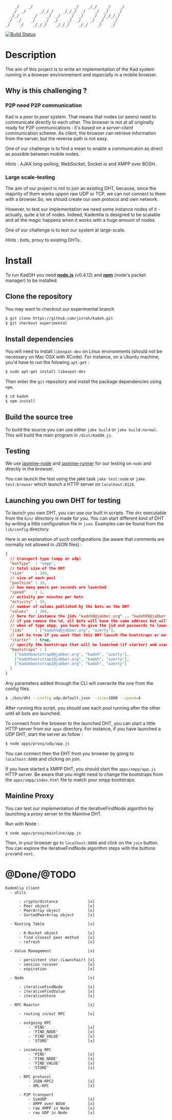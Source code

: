 ```
                                                       
    _/    _/                  _/    _/_/    _/    _/   
   _/  _/      _/_/_/    _/_/_/  _/    _/  _/    _/    
  _/_/      _/    _/  _/    _/  _/    _/  _/_/_/_/     
 _/  _/    _/    _/  _/    _/  _/    _/  _/    _/      
_/    _/    _/_/_/    _/_/_/    _/_/    _/    _/      
```

[![Build Status](https://secure.travis-ci.org/jinroh/kadoh.png?branch=experimental)](https://secure.travis-ci.org/jinroh/kadoh?branch=experimental)

# Description

The aim of this project is to write an implementation of the Kad system running in a browser environnement and especially in a mobile browser.

## Why is this challenging ?

### P2P need P2P communication

Kad is a _peer to peer_ system. That means that nodes (or peers) need to communicate directly to each other. The browser is not at all originally ready for P2P communications : it's based on a _server-client_ communication scheme. As client, the browser can retrieve information from the server, but the reverse path is not easy.

One of our challenge is to find a mean to enable a communicaton as direct as possible between mobile nodes.

_Hints_ : AJAX long-polling, WebSocket, Socket.io and XMPP over BOSH..

### Large scale-testing

The aim of our project is not to join an existing DHT, because, since the majority of them works uppon raw UDP or TCP, we can not connect to them with a browser.So, we should create our own protocol and own network. 

However, to test our implementation we need some instance nodes of it - actually, quite a lot of nodes. Indeed, Kademlia is designed to be scalable and all the magic happens when it works with a huge amount of nodes.

One of our challenge is to test our system at large-scale.

_Hints_ : bots, proxy to existing DHTs..

# Install

To run KadOH you need __[node.js]__ (v0.4.12) and __[npm]__ \(node's packet manager\) to be installed.

## Clone the repository

You may want to checkout our experimental branch

```bash
$ git clone https://github.com/jinroh/kadoh.git
$ git checkout experimental
```

## Install dependencies

You will need to install `libexpat-dev` on Linux environments (should not be necessary on Mac OSX with XCode). For instance, on a Ubuntu machine, you'd have to run the folowing `apt-get` :

```bash
$ sudo apt-get install libexpat-dev
```

Then enter the `git` repository and install the package dependencies using `npm`.

```bash
$ cd kadoh
$ npm install
```
    
## Build the source tree

To build the source you can use either `jake build` or `jake build:normal`. This will build the main program in `/dist/KadOH.js`.

## Testing

We use [jasmine-node] and [jasmine-runner] for our testing on `node` and directly in the browser.

You can launch the test using the jake task `jake test:node` or `jake test:browser` which launch a HTTP server on `localhost:8124`.

## Launching you own DHT for testing

To launch you own DHT, you can use our built in scripts. The `dht` executable from the `bin/` directory is made for you. You can start different kind of DHT by writing a little configuration file in `json`. Examples can be found from the `lib/config` directory.

Here is an explanation of such configurations (be aware that comments are normally not allowed in JSON files) :

```json
{
  // transport type (xmpp or udp)
  "botType"  : "xmpp",
  // total size of the DHT
  "size"     : 100,
  // size of each pool
  "poolSize" : 30,
  // how many peers per seconds are launched
  "speed"    : 1,
  // activity per minutes per bots
  "activity" : 50,
  // number of values published by the bots on the DHT
  "values"   : 100,
  // here for instance the jids "kadoh0@jabber.org" .. "kadoh99@jabber.org" with the password "azerty" will be used to connect the bots
  // if you remove the %d, all bots will have the same address but will connect with different resources to the server
  // when of type xmpp, you have to give the jid and passwords to launch multiple bots
  "jids"     : ["kadoh%d@jabber.org", "azerty"],
  // set to true if you want that this DHT launch the bootstraps or not
  "starter"  : true,
  // specify the bootstraps that will be launched (if starter) and used
  "bootstraps" : [
    ["kadohbootstrap0@jabber.org", "kadoh", "azerty"],
    ["kadohbootstrap1@jabber.org", "kadoh", "azerty"],
    ["kadohbootstrap2@jabber.org", "kadoh", "azerty"]
  ]
}

```

Any parameters added through the CLI will overwrite the one from the config files.

```bash
$ ./bin/dht --config udp.default.json --size=1000 --speed=4
```

After running this script, you should see each pool running after the other until all bots are launched.

To connect from the browser to the launched DHT, you can start a little HTTP server from our `apps` directory. For instance, if you have launched a UDP DHT, start the server as follow :

```bash
$ node apps/proxy/udp/app.js
```

You can connect then the DHT from you browser by going to `localhost:8080` and clicking on join.

If you have started a XMPP DHT, you should start the `apps/xmpp/app.js` HTTP server. Be aware that you might need to change the bootstraps from the `apps/xmpp/index.html` file to match your xmpp bootstraps.

## Mainline Proxy

You can test our implementation of the iterativeFindNode algorithm by launching a proxy server to the Mainline DHT.

Run with Node :

```bash
$ node apps/proxy/mainline/app.js
```

Then, in your browser go to `localhost:8080` and click on the `join` button. You can explore the iterativeFindNode algorithm steps with the buttons `prev`and `next`.

# @Done/@TODO

```
Kademlia client
  - utils

      - crypto/distance             [x]
      - Peer object                 [x]
      - PeerArray object            [x]
      - SortedPeerArray object      [x]

  - Routing Table                   [x]

      - K-Bucket object             [x]
      - find closest peer method    [x]
      - refresh                     [x]

  - Value Management                [x]
  
      - persistent stor.(Lawnchair) [x]
      - session recover             [x]
      - expiration                  [x]

  - Node                            [x]

      - iterativeFindNode           [x]
      - iterativeFindValue          [x]
      - iterativeStore              [x]

  - RPC Reactor                     [x]

      - routing in/out RPC          [x]

      - outgoing RPC 
          - 'PING'                  [x]
          - 'FIND_NODE'             [x]
          - 'FIND_VALUE'            [x]
          - 'STORE'                 [x]

      - incoming RPC
          - 'PING'                  [x]
          - 'FIND_NODE'             [x]
          - 'FIND_VALUE'            [x]
          - 'STORE'                 [x]

      - RPC protocol
          - JSON-RPC2               [x]
          - XML-RPC                 [x]

      - P2P transport
          - SimUDP                  [x]
          - XMPP over BOSH          [x]
          - raw XMPP in Node        [x]
          - raw UDP in Node         [x]

```


[node.js]:https://github.com/joyent/node
[npm]:https://github.com/isaacs/npm
[jasmine-runner]:https://github.com/jamescarr/jasmine-tool
[jasmine-node]:https://github.com/mhevery/jasmine-node
